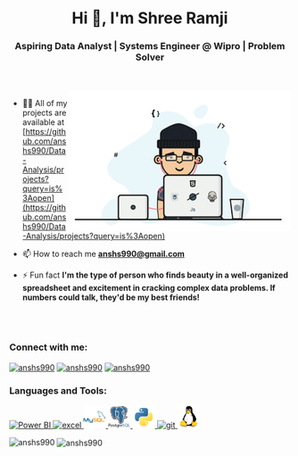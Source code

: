 <h1 align="center">Hi 👋, I'm Shree Ramji</h1>
<h3 align="center">Aspiring Data Analyst | Systems Engineer @ Wipro | Problem Solver</h3><br><br>


<img align="right" alt="coding" width="400" src="https://raw.githubusercontent.com/kvssankar/kvssankar/main/programmer.gif" >

- 👨‍💻 All of my projects are available at [https://github.com/anshs990/Data-Analysis/projects?query=is%3Aopen](https://github.com/anshs990/Data-Analysis/projects?query=is%3Aopen)

- 📫 How to reach me **anshs990@gmail.com**

- ⚡ Fun fact **I'm the type of person who finds beauty in a well-organized spreadsheet and excitement in cracking complex data problems. If numbers could talk, they'd be my best friends!**


<br><br>

<h3 align="left">Connect with me:</h3>
<p align="left">
    <a href="https://linkedin.com/in/anshs990" target="blank"><img align="center" src="https://raw.githubusercontent.com/rahuldkjain/github-profile-readme-generator/master/src/images/icons/Social/linked-in-alt.svg" alt="anshs990" height="30" width="40" /></a>
    <a href="https://www.hackerrank.com/anshs990" target="blank"><img align="center" src="https://raw.githubusercontent.com/rahuldkjain/github-profile-readme-generator/master/src/images/icons/Social/hackerrank.svg" alt="anshs990" height="30" width="40" /></a>
    <a href="https://www.leetcode.com/anshs990" target="blank"><img align="center" src="https://raw.githubusercontent.com/rahuldkjain/github-profile-readme-generator/master/src/images/icons/Social/leet-code.svg" alt="anshs990" height="30" width="40" /></a>
</p>

<h3 align="left">Languages and Tools:</h3>
<p align="left">
    <a href="https://app.powerbi.com/" target="_blank" rel="noreferrer"> <img src="https://logohistory.net/wp-content/uploads/2023/05/Power-BI-Logo-2013.png" alt="Power BI" width="40" height="40"/> </a>
    <a href="https://www.microsoft.com/en-in/microsoft-365/excel" target="_blank" rel="noreferrer"> <img src="https://cdn4.iconfinder.com/data/icons/logos-and-brands/512/119_Excel_logo_logos-1024.png" alt="excel" width="40" height="40"/> </a>
    <a href="https://www.mysql.com/" target="_blank" rel="noreferrer"> <img src="https://raw.githubusercontent.com/devicons/devicon/master/icons/mysql/mysql-original-wordmark.svg" alt="mysql" width="40" height="40"/> </a> 
    <a href="https://www.postgresql.org" target="_blank" rel="noreferrer"> <img src="https://raw.githubusercontent.com/devicons/devicon/master/icons/postgresql/postgresql-original-wordmark.svg" alt="postgresql" width="40" height="40"/> </a> 
    <a href="https://www.python.org" target="_blank" rel="noreferrer"> <img src="https://raw.githubusercontent.com/devicons/devicon/master/icons/python/python-original.svg" alt="python" width="40" height="40"/> </a>
    <a href="https://git-scm.com/" target="_blank" rel="noreferrer"> <img src="https://www.vectorlogo.zone/logos/git-scm/git-scm-icon.svg" alt="git" width="40" height="40"/> </a> 
    <a href="https://www.linux.org/" target="_blank" rel="noreferrer"> <img src="https://raw.githubusercontent.com/devicons/devicon/master/icons/linux/linux-original.svg" alt="linux" width="40" height="40"/> </a> 
</p>

<p><img align="left" src="https://github-readme-stats.vercel.app/api/top-langs?username=anshs990&show_icons=true&locale=en&layout=compact" alt="anshs990" /></p>

<p>&nbsp;<img align="center" src="https://github-readme-stats.vercel.app/api?username=anshs990&show_icons=true&locale=en" alt="anshs990" /></p>
